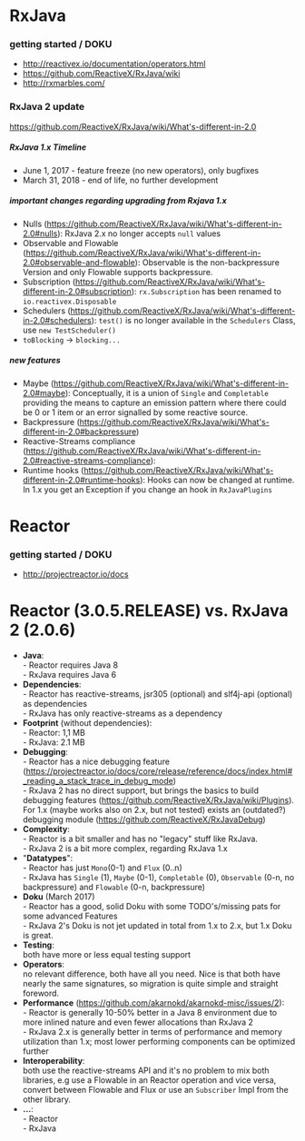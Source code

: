 RxJava
============

### getting started / DOKU

- http://reactivex.io/documentation/operators.html
- https://github.com/ReactiveX/RxJava/wiki
- http://rxmarbles.com/

### RxJava 2 update
https://github.com/ReactiveX/RxJava/wiki/What's-different-in-2.0

##### RxJava 1.x Timeline
- June 1, 2017 - feature freeze (no new operators), only bugfixes
- March 31, 2018 - end of life, no further development

##### important changes regarding upgrading from Rxjava 1.x
- Nulls (<https://github.com/ReactiveX/RxJava/wiki/What's-different-in-2.0#nulls>): 
RxJava 2.x no longer accepts `null` values
- Observable and Flowable (<https://github.com/ReactiveX/RxJava/wiki/What's-different-in-2.0#observable-and-flowable>): 
Observable is the non-backpressure Version and only Flowable supports backpressure.
- Subscription (<https://github.com/ReactiveX/RxJava/wiki/What's-different-in-2.0#subscription>):
`rx.Subscription` has been renamed to `io.reactivex.Disposable`
- Schedulers (<https://github.com/ReactiveX/RxJava/wiki/What's-different-in-2.0#schedulers>):
`test()` is no longer available in the `Schedulers` Class, use `new TestScheduler()`
- `toBlocking` -> `blocking...`

##### new features
- Maybe (<https://github.com/ReactiveX/RxJava/wiki/What's-different-in-2.0#maybe>): 
Conceptually, it is a union of `Single` and `Completable` providing the means to capture an emission pattern where there could be 0 or 1 item or an error signalled by some reactive source.
- Backpressure (<https://github.com/ReactiveX/RxJava/wiki/What's-different-in-2.0#backpressure>)
- Reactive-Streams compliance (https://github.com/ReactiveX/RxJava/wiki/What's-different-in-2.0#reactive-streams-compliance):
- Runtime hooks (<https://github.com/ReactiveX/RxJava/wiki/What's-different-in-2.0#runtime-hooks>): 
Hooks can now be changed at runtime. In 1.x you get an Exception if you change an hook in `RxJavaPlugins`


Reactor
=======

### getting started / DOKU

- http://projectreactor.io/docs


Reactor (3.0.5.RELEASE) vs. RxJava 2 (2.0.6)
====================

- **Java**:
<br>- Reactor requires Java 8
<br>- RxJava requires Java 6
- **Dependencies**:
<br>- Reactor has reactive-streams, jsr305 (optional) and slf4j-api (optional) as dependencies
<br>- RxJava has only reactive-streams as a dependency
- **Footprint** (without dependencies):
<br>- Reactor: 1,1 MB
<br>- RxJava: 2.1 MB
- **Debugging**:
<br>- Reactor has a nice debugging feature (https://projectreactor.io/docs/core/release/reference/docs/index.html#_reading_a_stack_trace_in_debug_mode)
<br>- RxJava 2 has no direct support, but brings the basics to build debugging features (https://github.com/ReactiveX/RxJava/wiki/Plugins). For 1.x (maybe works also on 2.x, but not tested) exists an (outdated?) debugging module (https://github.com/ReactiveX/RxJavaDebug)
- **Complexity**:
<br>- Reactor is a bit smaller and has no "legacy" stuff like RxJava.
<br>- RxJava 2 is a bit more complex, regarding RxJava 1.x
- "**Datatypes**":
<br>- Reactor has just `Mono`(0-1) and `Flux` (0..n)
<br>- RxJava has `Single` (1), `Maybe` (0-1), `Completable` (0), `Observable` (0-n, no backpressure) and `Flowable` (0-n, backpressure)
- **Doku** (March 2017)
<br>- Reactor has a good, solid Doku with some TODO's/missing pats for some advanced Features 
<br>- RxJava 2's Doku is not jet updated in total from 1.x to 2.x, but 1.x Doku is great.
- **Testing**:
<br> both have more or less equal testing support
- **Operators**:
<br> no relevant difference, both have all you need. Nice is that both have nearly the same signatures, so migration is quite simple and straight foreword. 
- **Performance** (https://github.com/akarnokd/akarnokd-misc/issues/2):
<br>- Reactor is generally 10-50% better in a Java 8 environment due to more inlined nature and even fewer allocations than RxJava 2
<br>- RxJava 2.x is generally better in terms of performance and memory utilization than 1.x; most lower performing components can be optimized further
- **Interoperability**:
<br> both use the reactive-streams API and it's no problem to mix both libraries, e.g use a Flowable in an Reactor operation and vice versa, convert between Flowable and Flux or use an `Subscriber` Impl from the other library.
- **...**:
<br>- Reactor
<br>- RxJava